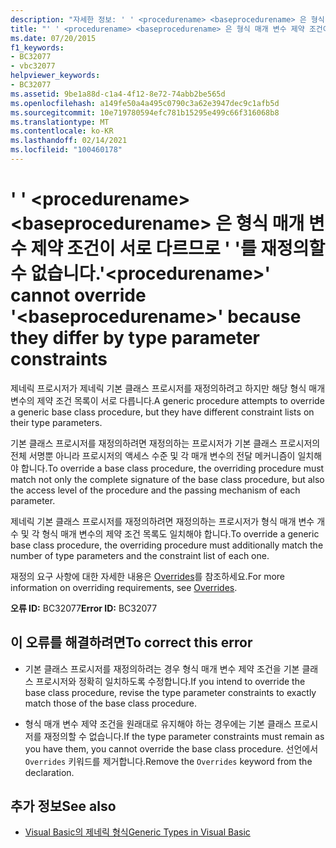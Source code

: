 ```yaml
---
description: "자세한 정보: ' ' <procedurename> <baseprocedurename> 은 형식 매개 변수 제약 조건이 서로 다르므로 ' '를 재정의할 수 없습니다."
title: "' ' <procedurename> <baseprocedurename> 은 형식 매개 변수 제약 조건이 서로 다르므로 ' '를 재정의할 수 없습니다."
ms.date: 07/20/2015
f1_keywords:
- BC32077
- vbc32077
helpviewer_keywords:
- BC32077
ms.assetid: 9be1a88d-c1a4-4f12-8e72-74abb2be565d
ms.openlocfilehash: a149fe50a4a495c0790c3a62e3947dec9c1afb5d
ms.sourcegitcommit: 10e719780594efc781b15295e499c66f316068b8
ms.translationtype: MT
ms.contentlocale: ko-KR
ms.lasthandoff: 02/14/2021
ms.locfileid: "100460178"
---
```

# <a name="procedurename-cannot-override-baseprocedurename-because-they-differ-by-type-parameter-constraints"></a><span data-ttu-id="2e18c-103">' ' \<procedurename> \<baseprocedurename> 은 형식 매개 변수 제약 조건이 서로 다르므로 ' '를 재정의할 수 없습니다.</span><span class="sxs-lookup"><span data-stu-id="2e18c-103">'\<procedurename>' cannot override '\<baseprocedurename>' because they differ by type parameter constraints</span></span>

<span data-ttu-id="2e18c-104">제네릭 프로시저가 제네릭 기본 클래스 프로시저를 재정의하려고 하지만 해당 형식 매개 변수의 제약 조건 목록이 서로 다릅니다.</span><span class="sxs-lookup"><span data-stu-id="2e18c-104">A generic procedure attempts to override a generic base class procedure, but they have different constraint lists on their type parameters.</span></span>  
  
 <span data-ttu-id="2e18c-105">기본 클래스 프로시저를 재정의하려면 재정의하는 프로시저가 기본 클래스 프로시저의 전체 서명뿐 아니라 프로시저의 액세스 수준 및 각 매개 변수의 전달 메커니즘이 일치해야 합니다.</span><span class="sxs-lookup"><span data-stu-id="2e18c-105">To override a base class procedure, the overriding procedure must match not only the complete signature of the base class procedure, but also the access level of the procedure and the passing mechanism of each parameter.</span></span>  
  
 <span data-ttu-id="2e18c-106">제네릭 기본 클래스 프로시저를 재정의하려면 재정의하는 프로시저가 형식 매개 변수 개수 및 각 형식 매개 변수의 제약 조건 목록도 일치해야 합니다.</span><span class="sxs-lookup"><span data-stu-id="2e18c-106">To override a generic base class procedure, the overriding procedure must additionally match the number of type parameters and the constraint list of each one.</span></span>  
  
 <span data-ttu-id="2e18c-107">재정의 요구 사항에 대한 자세한 내용은 [Overrides](../language-reference/modifiers/overrides.md)를 참조하세요.</span><span class="sxs-lookup"><span data-stu-id="2e18c-107">For more information on overriding requirements, see [Overrides](../language-reference/modifiers/overrides.md).</span></span>  
  
 <span data-ttu-id="2e18c-108">**오류 ID:** BC32077</span><span class="sxs-lookup"><span data-stu-id="2e18c-108">**Error ID:** BC32077</span></span>  
  
## <a name="to-correct-this-error"></a><span data-ttu-id="2e18c-109">이 오류를 해결하려면</span><span class="sxs-lookup"><span data-stu-id="2e18c-109">To correct this error</span></span>  
  
- <span data-ttu-id="2e18c-110">기본 클래스 프로시저를 재정의하려는 경우 형식 매개 변수 제약 조건을 기본 클래스 프로시저와 정확히 일치하도록 수정합니다.</span><span class="sxs-lookup"><span data-stu-id="2e18c-110">If you intend to override the base class procedure, revise the type parameter constraints to exactly match those of the base class procedure.</span></span>  
  
- <span data-ttu-id="2e18c-111">형식 매개 변수 제약 조건을 원래대로 유지해야 하는 경우에는 기본 클래스 프로시저를 재정의할 수 없습니다.</span><span class="sxs-lookup"><span data-stu-id="2e18c-111">If the type parameter constraints must remain as you have them, you cannot override the base class procedure.</span></span> <span data-ttu-id="2e18c-112">선언에서 `Overrides` 키워드를 제거합니다.</span><span class="sxs-lookup"><span data-stu-id="2e18c-112">Remove the `Overrides` keyword from the declaration.</span></span>  
  
## <a name="see-also"></a><span data-ttu-id="2e18c-113">추가 정보</span><span class="sxs-lookup"><span data-stu-id="2e18c-113">See also</span></span>

- [<span data-ttu-id="2e18c-114">Visual Basic의 제네릭 형식</span><span class="sxs-lookup"><span data-stu-id="2e18c-114">Generic Types in Visual Basic</span></span>](../programming-guide/language-features/data-types/generic-types.md)
